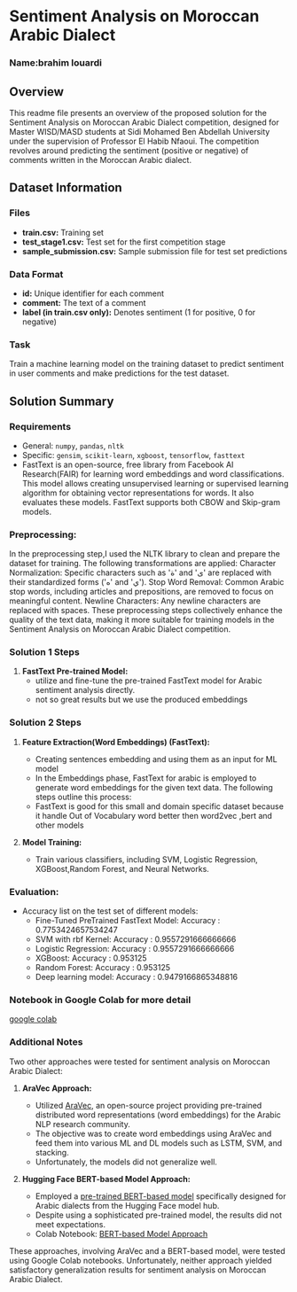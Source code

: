 # Sentiment Analysis on Moroccan Arabic Dialect

### Name:brahim louardi


## Overview

This readme file presents an overview of the proposed solution for the Sentiment Analysis on Moroccan Arabic Dialect competition, designed for Master WISD/MASD students at Sidi Mohamed Ben Abdellah University under the supervision of Professor El Habib Nfaoui. The competition revolves around predicting the sentiment (positive or negative) of comments written in the Moroccan Arabic dialect.

## Dataset Information

### Files
- **train.csv:** Training set
- **test_stage1.csv:** Test set for the first competition stage
- **sample_submission.csv:** Sample submission file for test set predictions

### Data Format
- **id:** Unique identifier for each comment
- **comment:** The text of a comment
- **label (in train.csv only):** Denotes sentiment (1 for positive, 0 for negative)

### Task
Train a machine learning model on the training dataset to predict sentiment in user comments and make predictions for the test dataset.

## Solution Summary

### Requirements
- General: `numpy`, `pandas`, `nltk`
- Specific: `gensim`, `scikit-learn`, `xgboost`, `tensorflow`, `fasttext`
- FastText is an open-source, free library from Facebook AI Research(FAIR) for learning word embeddings and word classifications. This model allows creating unsupervised learning or supervised learning algorithm for obtaining vector representations for words. It also evaluates these models. FastText supports both CBOW and Skip-gram models.

### Preprocessing:
In the preprocessing step,I used the NLTK library to clean and prepare the dataset for training. The following transformations are applied:
Character Normalization: Specific characters such as 'ة' and 'ى' are replaced with their standardized forms ('ه' and 'ي').
Stop Word Removal: Common Arabic stop words, including articles and prepositions, are removed to focus on meaningful content.
Newline Characters: Any newline characters are replaced with spaces.
These preprocessing steps collectively enhance the quality of the text data, making it more suitable for training models in the Sentiment Analysis on Moroccan Arabic Dialect competition.

### Solution 1 Steps

1. **FastText Pre-trained Model:**
   - utilize and fine-tune the pre-trained FastText model for Arabic sentiment analysis directly.
   - not so great results but we use the produced embeddings 



### Solution 2 Steps

1. **Feature Extraction(Word Embeddings) (FastText):**
   - Creating sentences embedding and using them as an input for ML model
   - In the Embeddings phase, FastText for arabic is employed to generate word embeddings for the given text data. The following steps outline this process:
   - FastText is good for this small and domain specific dataset because it handle Out of Vocabulary word better then word2vec ,bert and other models

2. **Model Training:**
   - Train various classifiers, including SVM, Logistic Regression, XGBoost,Random Forest, and Neural Networks.




### Evaluation:
- Accuracy list on the test set of different models:
  - Fine-Tuned PreTrained FastText Model: Accuracy : 0.7753424657534247
  - SVM with rbf Kernel:                  Accuracy : 0.9557291666666666
  - Logistic Regression:                  Accuracy : 0.9557291666666666
  - XGBoost:                              Accuracy : 0.953125
  - Random Forest:                        Accuracy : 0.953125
  - Deep learning model:                  Accuracy : 0.9479166865348816
  
  
  
  

### Notebook in Google Colab for more detail
  [google colab](https://colab.research.google.com/drive/1sAXJAetIauDBnE311RVmPq2l11p2GUpx?usp=sharing)

### Additional Notes

Two other approaches were tested for sentiment analysis on Moroccan Arabic Dialect:

1. **AraVec Approach:**
   - Utilized [AraVec](https://github.com/bakrianoo/aravec), an open-source project providing pre-trained distributed word representations (word embeddings) for the Arabic NLP research community.
   - The objective was to create word embeddings using AraVec and feed them into various ML and DL models such as LSTM, SVM, and stacking.
   - Unfortunately, the models did not generalize well.

2. **Hugging Face BERT-based Model Approach:**
   - Employed a [pre-trained BERT-based model](https://huggingface.co/CAMeL-Lab/bert-base-arabic-camelbert-da-sentiment)   specifically designed for Arabic dialects from the Hugging Face model hub.
   - Despite using a sophisticated pre-trained model, the results did not meet expectations.
   - Colab Notebook: [BERT-based Model Approach](https://colab.research.google.com/drive/1S6YgZAz4UqUvAUDazyDuk3F3OkaUtzDM?usp=sharing)

These approaches, involving AraVec and a BERT-based model, were tested using Google Colab notebooks. Unfortunately, neither approach yielded satisfactory generalization results for sentiment analysis on Moroccan Arabic Dialect.




